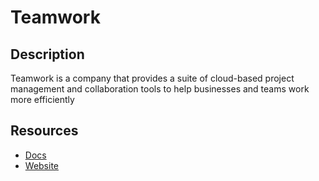# Teamwork

## Description

Teamwork is a company that provides a suite of cloud-based project management and collaboration tools to help businesses and teams work more efficiently

## Resources

- [Docs](https://apidocs.teamwork.com/)
- [Website](teamwork.com)
